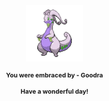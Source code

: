 <p align="center">
    <img src="https://raw.githubusercontent.com/PokeAPI/sprites/master/sprites/pokemon/706.png" width="150" height="150">
</p>
<h3 align="center">You were embraced by - <b>Goodra</b></h3>
<h3 align="center">Have a wonderful day!</h3>
